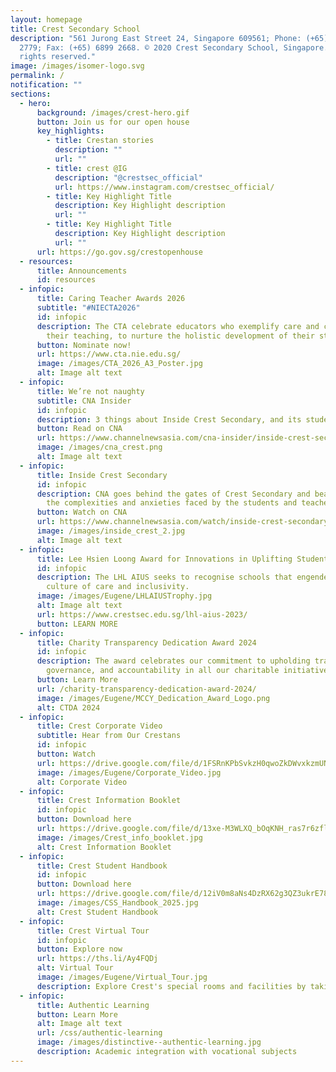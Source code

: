 ```yaml
---
layout: homepage
title: Crest Secondary School
description: "561 Jurong East Street 24, Singapore 609561; Phone: (+65) 6899
  2779; Fax: (+65) 6899 2668. © 2020 Crest Secondary School, Singapore. All
  rights reserved."
image: /images/isomer-logo.svg
permalink: /
notification: ""
sections:
  - hero:
      background: /images/crest-hero.gif
      button: Join us for our open house
      key_highlights:
        - title: Crestan stories
          description: ""
          url: ""
        - title: crest @IG
          description: "@crestsec_official"
          url: https://www.instagram.com/crestsec_official/
        - title: Key Highlight Title
          description: Key Highlight description
          url: ""
        - title: Key Highlight Title
          description: Key Highlight description
          url: ""
      url: https://go.gov.sg/crestopenhouse
  - resources:
      title: Announcements
      id: resources
  - infopic:
      title: Caring Teacher Awards 2026
      subtitle: "#NIECTA2026"
      id: infopic
      description: The CTA celebrate educators who exemplify care and compassion in
        their teaching, to nurture the holistic development of their students.
      button: Nominate now!
      url: https://www.cta.nie.edu.sg/
      image: /images/CTA_2026_A3_Poster.jpg
      alt: Image alt text
  - infopic:
      title: We’re not naughty
      subtitle: CNA Insider
      id: infopic
      description: 3 things about Inside Crest Secondary, and its students, that’ll grab you
      button: Read on CNA
      url: https://www.channelnewsasia.com/cna-insider/inside-crest-secondary-school-students-normal-technical-not-naughty-4933471
      image: /images/cna_crest.png
      alt: Image alt text
  - infopic:
      title: Inside Crest Secondary
      id: infopic
      description: CNA goes behind the gates of Crest Secondary and bear witness to
        the complexities and anxieties faced by the students and teachers.
      button: Watch on CNA
      url: https://www.channelnewsasia.com/watch/inside-crest-secondary
      image: /images/inside_crest_2.jpg
      alt: Image alt text
  - infopic:
      title: Lee Hsien Loong Award for Innovations in Uplifting Students
      id: infopic
      description: The LHL AIUS seeks to recognise schools that engender a strong
        culture of care and inclusivity.
      image: /images/Eugene/LHLAIUSTrophy.jpg
      alt: Image alt text
      url: https://www.crestsec.edu.sg/lhl-aius-2023/
      button: LEARN MORE
  - infopic:
      title: Charity Transparency Dedication Award 2024
      id: infopic
      description: The award celebrates our commitment to upholding transparency, good
        governance, and accountability in all our charitable initiatives.
      button: Learn More
      url: /charity-transparency-dedication-award-2024/
      image: /images/Eugene/MCCY_Dedication_Award_Logo.png
      alt: CTDA 2024
  - infopic:
      title: Crest Corporate Video
      subtitle: Hear from Our Crestans
      id: infopic
      button: Watch
      url: https://drive.google.com/file/d/1FSRnKPbSvkzH0qwoZkDWvxkzmUNuS8fq/view?usp=sharing
      image: /images/Eugene/Corporate_Video.jpg
      alt: Corporate Video
  - infopic:
      title: Crest Information Booklet
      id: infopic
      button: Download here
      url: https://drive.google.com/file/d/13xe-M3WLXQ_bOqKNH_ras7r6zflX06-Y/view
      image: /images/Crest_info_booklet.jpg
      alt: Crest Information Booklet
  - infopic:
      title: Crest Student Handbook
      id: infopic
      button: Download here
      url: https://drive.google.com/file/d/12iV0m8aNs4DzRX62g3QZ3ukrE78y1Ctj/view?usp=sharing
      image: /images/CSS_Handbook_2025.jpg
      alt: Crest Student Handbook
  - infopic:
      title: Crest Virtual Tour
      id: infopic
      button: Explore now
      url: https://ths.li/Ay4FQDj
      alt: Virtual Tour
      image: /images/Eugene/Virtual_Tour.jpg
      description: Explore Crest's special rooms and facilities by taking a virtual tour.
  - infopic:
      title: Authentic Learning
      button: Learn More
      alt: Image alt text
      url: /css/authentic-learning
      image: /images/distinctive--authentic-learning.jpg
      description: Academic integration with vocational subjects
---
```

